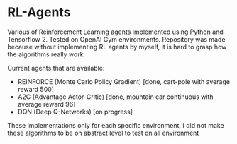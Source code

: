# RL-Agents

Various of Reinforcement Learning agents implemented using Python and Tensorflow 2. Tested on OpenAI Gym environments.
Repository was made because without implementing RL agents by myself, it is hard to grasp how the algorithms really work

Current agents that are available:
  - REINFORCE (Monte Carlo Policy Gradient) [done, cart-pole with average reward 500]
  - A2C (Advantage Actor-Critic) [done, mountain car continuous with average reward 96]
  - DQN (Deep Q-Networks) [on progress]
  
These implementations only for each specific environment, I did not make these algorithms to be on abstract level to test on all environment
